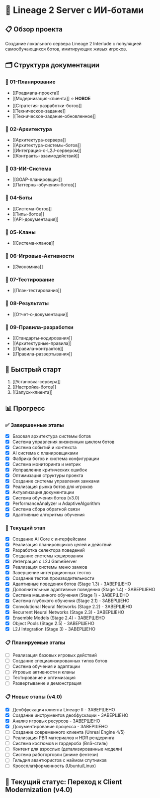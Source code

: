 # 🎯 Lineage 2 Server с ИИ-ботами

## 📋 Обзор проекта
Создание локального сервера Lineage 2 Interlude с популяцией самообучающихся ботов, имитирующих живых игроков.

## 🗂️ Структура документации

### 📁 01-Планирование
- [[Роадмапа-проекта]]
- [[Модернизация-клиента]] ⭐ **НОВОЕ**
- [[Стратегия-разработки-ботов]]
- [[Техническое-задание]]
- [[Техническое-задание-обновленное]]

### 📁 02-Архитектура
- [[Архитектура-сервера]]
- [[Архитектура-системы-ботов]]
- [[Интеграция-с-L2J-сервером]]
- [[Контракты-взаимодействий]]

### 📁 03-ИИ-Система
- [[GOAP-планировщик]]
- [[Паттерны-обучения-ботов]]

### 📁 04-Боты
- [[Система-ботов]]
- [[Типы-ботов]]
- [[API-документация]]

### 📁 05-Кланы
- [[Система-кланов]]

### 📁 06-Игровые-Активности
- [[Экономика]]

### 📁 07-Тестирование
- [[План-тестирования]]

### 📁 08-Результаты
- [[Отчет-о-документации]]

### 📁 09-Правила-разработки
- [[Стандарты-кодирования]]
- [[Архитектурные-правила]]
- [[Правила-контрактов]]
- [[Правила-развертывания]]

## 🚀 Быстрый старт
1. [[Установка-сервера]]
2. [[Настройка-ботов]]
3. [[Запуск-клиента]]

## 📊 Прогресс

### ✅ Завершенные этапы
- [x] Базовая архитектура системы ботов
- [x] Система управления жизненным циклом ботов
- [x] Система событий и контекста
- [x] AI система с планировщиками
- [x] Фабрика ботов и система конфигурации
- [x] Система мониторинга и метрик
- [x] Исправление критических ошибок
- [x] Оптимизация структуры проекта
- [x] Создание системы управления замками
- [x] Реализация рынка ботов для игроков
- [x] Актуализация документации
- [x] Система обучения ботов (v3.0)
- [x] PerformanceAnalyzer и AdaptiveAlgorithm
- [x] Система сбора обратной связи
- [x] Адаптивные алгоритмы обучения

### 🔄 Текущий этап
- [x] Создание AI Core с интерфейсами
- [x] Реализация планировщиков целей и действий
- [x] Разработка селектора поведений
- [x] Создание системы кэширования
- [x] Интеграция с L2J GameServer
- [x] Реализация системы меню замков
- [x] Завершение интеграционных тестов
- [x] Создание тестов производительности
- [x] Адаптивные поведения ботов (Stage 1.3) - ЗАВЕРШЕНО
- [x] Дополнительные адаптивные поведения (Stage 1.4) - ЗАВЕРШЕНО
- [x] Система машинного обучения (Stage 1) - ЗАВЕРШЕНО
- [x] Система глубокого обучения (Stage 2.1) - ЗАВЕРШЕНО
- [x] Convolutional Neural Networks (Stage 2.2) - ЗАВЕРШЕНО
- [x] Recurrent Neural Networks (Stage 2.3) - ЗАВЕРШЕНО
- [x] Ensemble Models (Stage 2.4) - ЗАВЕРШЕНО
- [x] Object Pools (Stage 2.5) - ЗАВЕРШЕНО
- [x] L2J Integration (Stage 3) - ЗАВЕРШЕНО

### 📋 Планируемые этапы
- [ ] Реализация базовых игровых действий
- [ ] Создание специализированных типов ботов
- [ ] Система обучения и адаптации
- [ ] Игровые активности и кланы
- [ ] Тестирование и оптимизация
- [ ] Развертывание и демонстрация

### 📋 Новые этапы (v4.0)
- [x] Деобфускация клиента Lineage II - ЗАВЕРШЕНО
- [x] Создание инструментов деобфускации - ЗАВЕРШЕНО  
- [x] Анализ игровых ресурсов - ЗАВЕРШЕНО
- [x] Документирование процесса - ЗАВЕРШЕНО
- [ ] Создание современного клиента (Unreal Engine 4/5)
- [ ] Реализация PBR материалов и HDR рендеринга
- [ ] Система костюмов и гардероба (BnS-стиль)
- [ ] Контент для взрослых (детализированные модели)
- [ ] Система работорговли (аниме фентези)
- [ ] Гильдия авантюристов с наймом спутников
- [ ] Кроссплатформенность (Ubuntu/Linux)

## 🎯 Текущий статус: Переход к Client Modernization (v4.0)
